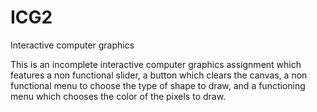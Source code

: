 # ICG2
Interactive computer graphics

This is an incomplete interactive computer graphics assignment which features a non functional slider, a button which clears the canvas, a non functional menu to choose the type of shape to draw, and a functioning menu which chooses the color of the pixels to draw.
